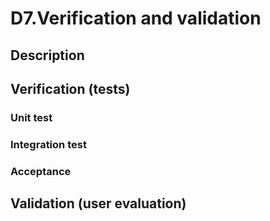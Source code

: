 # D7.Verification and validation
## Description
## Verification (tests)
### Unit test
### Integration test
### Acceptance
## Validation (user evaluation)

